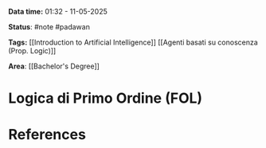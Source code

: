 **Data time:** 01:32 - 11-05-2025

**Status**: #note #padawan 

**Tags:** [[Introduction to Artificial Intelligence]] [[Agenti basati su conoscenza (Prop. Logic)]]

**Area**: [[Bachelor's Degree]]
# Logica di Primo Ordine (FOL)


# References